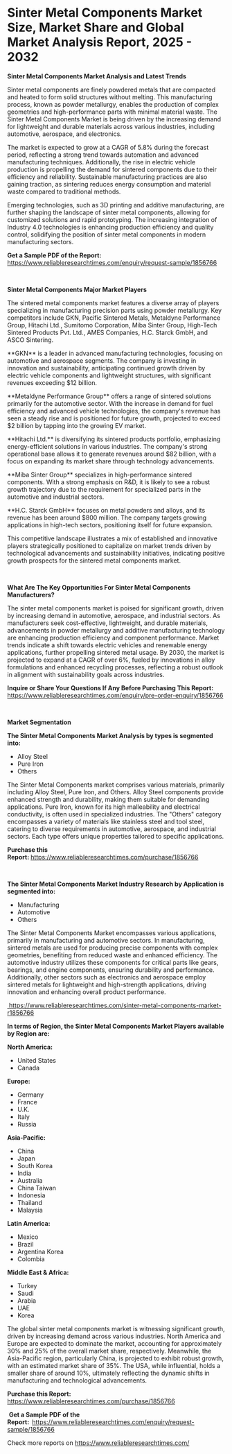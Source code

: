 <p><h1>Sinter Metal Components Market Size, Market Share and Global Market Analysis Report, 2025 - 2032</h1></p><p><strong>Sinter Metal Components Market Analysis and Latest Trends</strong></p>
<p><p>Sinter metal components are finely powdered metals that are compacted and heated to form solid structures without melting. This manufacturing process, known as powder metallurgy, enables the production of complex geometries and high-performance parts with minimal material waste. The Sinter Metal Components Market is being driven by the increasing demand for lightweight and durable materials across various industries, including automotive, aerospace, and electronics.</p><p>The market is expected to grow at a CAGR of 5.8% during the forecast period, reflecting a strong trend towards automation and advanced manufacturing techniques. Additionally, the rise in electric vehicle production is propelling the demand for sintered components due to their efficiency and reliability. Sustainable manufacturing practices are also gaining traction, as sintering reduces energy consumption and material waste compared to traditional methods.</p><p>Emerging technologies, such as 3D printing and additive manufacturing, are further shaping the landscape of sinter metal components, allowing for customized solutions and rapid prototyping. The increasing integration of Industry 4.0 technologies is enhancing production efficiency and quality control, solidifying the position of sinter metal components in modern manufacturing sectors.</p></p>
<p><strong>Get a Sample PDF of the Report:&nbsp;</strong> <a href="https://www.reliableresearchtimes.com/enquiry/request-sample/1856766?utm_campaign=2006&utm_medium=2&utm_source=Github&utm_content=ia&utm_term=27032025&utm_id=sinter-metal-components">https://www.reliableresearchtimes.com/enquiry/request-sample/1856766</a></p>
<p>&nbsp;</p>
<p><strong>Sinter Metal Components Major Market Players</strong></p>
<p><p>The sintered metal components market features a diverse array of players specializing in manufacturing precision parts using powder metallurgy. Key competitors include GKN, Pacific Sintered Metals, Metaldyne Performance Group, Hitachi Ltd., Sumitomo Corporation, Miba Sinter Group, High-Tech Sintered Products Pvt. Ltd., AMES Companies, H.C. Starck GmbH, and ASCO Sintering.</p><p>**GKN** is a leader in advanced manufacturing technologies, focusing on automotive and aerospace segments. The company is investing in innovation and sustainability, anticipating continued growth driven by electric vehicle components and lightweight structures, with significant revenues exceeding $12 billion.</p><p>**Metaldyne Performance Group** offers a range of sintered solutions primarily for the automotive sector. With the increase in demand for fuel efficiency and advanced vehicle technologies, the company's revenue has seen a steady rise and is positioned for future growth, projected to exceed $2 billion by tapping into the growing EV market.</p><p>**Hitachi Ltd.** is diversifying its sintered products portfolio, emphasizing energy-efficient solutions in various industries. The company's strong operational base allows it to generate revenues around $82 billion, with a focus on expanding its market share through technology advancements.</p><p>**Miba Sinter Group** specializes in high-performance sintered components. With a strong emphasis on R&D, it is likely to see a robust growth trajectory due to the requirement for specialized parts in the automotive and industrial sectors.</p><p>**H.C. Starck GmbH** focuses on metal powders and alloys, and its revenue has been around $800 million. The company targets growing applications in high-tech sectors, positioning itself for future expansion.</p><p>This competitive landscape illustrates a mix of established and innovative players strategically positioned to capitalize on market trends driven by technological advancements and sustainability initiatives, indicating positive growth prospects for the sintered metal components market.</p></p>
<p>&nbsp;</p>
<p><strong>What Are The Key Opportunities For Sinter Metal Components Manufacturers?</strong></p>
<p><p>The sinter metal components market is poised for significant growth, driven by increasing demand in automotive, aerospace, and industrial sectors. As manufacturers seek cost-effective, lightweight, and durable materials, advancements in powder metallurgy and additive manufacturing technology are enhancing production efficiency and component performance. Market trends indicate a shift towards electric vehicles and renewable energy applications, further propelling sintered metal usage. By 2030, the market is projected to expand at a CAGR of over 6%, fueled by innovations in alloy formulations and enhanced recycling processes, reflecting a robust outlook in alignment with sustainability goals across industries.</p></p>
<p><strong>Inquire or Share Your Questions If Any Before Purchasing This Report:</strong> <a href="https://www.reliableresearchtimes.com/enquiry/pre-order-enquiry/1856766?utm_campaign=2006&utm_medium=2&utm_source=Github&utm_content=ia&utm_term=27032025&utm_id=sinter-metal-components">https://www.reliableresearchtimes.com/enquiry/pre-order-enquiry/1856766</a></p>
<p>&nbsp;</p>
<p><strong>Market Segmentation</strong></p>
<p><strong>The Sinter Metal Components Market Analysis by types is segmented into:</strong></p>
<p><ul><li>Alloy Steel</li><li>Pure Iron</li><li>Others</li></ul></p>
<p><p>The Sinter Metal Components market comprises various materials, primarily including Alloy Steel, Pure Iron, and Others. Alloy Steel components provide enhanced strength and durability, making them suitable for demanding applications. Pure Iron, known for its high malleability and electrical conductivity, is often used in specialized industries. The "Others" category encompasses a variety of materials like stainless steel and tool steel, catering to diverse requirements in automotive, aerospace, and industrial sectors. Each type offers unique properties tailored to specific applications.</p></p>
<p><strong>Purchase this Report:&nbsp;</strong><a href="https://www.reliableresearchtimes.com/purchase/1856766?utm_campaign=2006&utm_medium=2&utm_source=Github&utm_content=ia&utm_term=27032025&utm_id=sinter-metal-components">https://www.reliableresearchtimes.com/purchase/1856766</a></p>
<p>&nbsp;</p>
<p><strong>The Sinter Metal Components Market Industry Research by Application is segmented into:</strong></p>
<p><ul><li>Manufacturing</li><li>Automotive</li><li>Others</li></ul></p>
<p><p>The Sinter Metal Components Market encompasses various applications, primarily in manufacturing and automotive sectors. In manufacturing, sintered metals are used for producing precise components with complex geometries, benefiting from reduced waste and enhanced efficiency. The automotive industry utilizes these components for critical parts like gears, bearings, and engine components, ensuring durability and performance. Additionally, other sectors such as electronics and aerospace employ sintered metals for lightweight and high-strength applications, driving innovation and enhancing overall product performance.</p></p>
<p><a href="https://www.reliableresearchtimes.com/sinter-metal-components-market-r1856766?utm_campaign=2006&utm_medium=2&utm_source=Github&utm_content=ia&utm_term=27032025&utm_id=sinter-metal-components">&nbsp;https://www.reliableresearchtimes.com/sinter-metal-components-market-r1856766</a></p>
<p><strong>In terms of Region, the Sinter Metal Components Market Players available by Region are:</strong></p>
<p>
    <p> <strong> North America: </strong>
        <ul>
            <li>United States</li>
            <li>Canada</li>
        </ul>
        </p> 
    <p> <strong> Europe: </strong>
        <ul>
            <li>Germany</li>
            <li>France</li>
            <li>U.K.</li>
            <li>Italy</li>
            <li>Russia</li>
        </ul>
        </p> 
    <p> <strong> Asia-Pacific: </strong>
        <ul>
            <li>China</li>
            <li>Japan</li>
            <li>South Korea</li>
            <li>India</li>
            <li>Australia</li>
            <li>China Taiwan</li>
            <li>Indonesia</li>
            <li>Thailand</li>
            <li>Malaysia</li>
        </ul>
        </p> 
    <p> <strong> Latin America: </strong>
        <ul>
            <li>Mexico</li>
            <li>Brazil</li>
            <li>Argentina Korea</li>
            <li>Colombia</li>
        </ul>
        </p> 
    <p> <strong> Middle East & Africa: </strong>
        <ul>
            <li>Turkey</li>
            <li>Saudi</li>
            <li>Arabia</li>
            <li>UAE</li>
            <li>Korea</li>
        </ul>
    </p>
    </p>
<p><p>The global sinter metal components market is witnessing significant growth, driven by increasing demand across various industries. North America and Europe are expected to dominate the market, accounting for approximately 30% and 25% of the overall market share, respectively. Meanwhile, the Asia-Pacific region, particularly China, is projected to exhibit robust growth, with an estimated market share of 35%. The USA, while influential, holds a smaller share of around 10%, ultimately reflecting the dynamic shifts in manufacturing and technological advancements.</p></p>
<p><strong>Purchase this Report: </strong><a href="https://www.reliableresearchtimes.com/purchase/1856766?utm_campaign=2006&utm_medium=2&utm_source=Github&utm_content=ia&utm_term=27032025&utm_id=sinter-metal-components">https://www.reliableresearchtimes.com/purchase/1856766</a></p>
<p>&nbsp;<strong>Get a Sample PDF of the Report:&nbsp;&nbsp;</strong><a href="https://www.reliableresearchtimes.com/enquiry/request-sample/1856766?utm_campaign=2006&utm_medium=2&utm_source=Github&utm_content=ia&utm_term=27032025&utm_id=sinter-metal-components">https://www.reliableresearchtimes.com/enquiry/request-sample/1856766</a></p>
<p><strong></strong></p>
<p>Check more reports on <a href="https://www.reliableresearchtimes.com/?utm_campaign=2006&utm_medium=2&utm_source=Github&utm_content=ia&utm_term=27032025&utm_id=sinter-metal-components">https://www.reliableresearchtimes.com/</a></p>